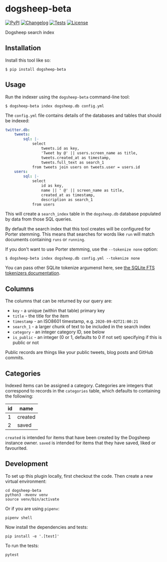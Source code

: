 # dogsheep-beta

[![PyPI](https://img.shields.io/pypi/v/dogsheep-beta.svg)](https://pypi.org/project/dogsheep-beta/)
[![Changelog](https://img.shields.io/github/v/release/dogsheep/beta?include_prereleases&label=changelog)](https://github.com/dogsheep/beta/releases)
[![Tests](https://github.com/dogsheep/beta/workflows/Test/badge.svg)](https://github.com/dogsheep/beta/actions?query=workflow%3ATest)
[![License](https://img.shields.io/badge/license-Apache%202.0-blue.svg)](https://github.com/dogsheep/beta/blob/main/LICENSE)

Dogsheep search index

## Installation

Install this tool like so:

    $ pip install dogsheep-beta

## Usage

Run the indexer using the `dogsheep-beta` command-line tool:

    $ dogsheep-beta index dogsheep.db config.yml

The `config.yml` file contains details of the databases and tables that should be indexed:

```yaml
twitter.db:
    tweets:
        sql: |-
            select
                tweets.id as key,
                'Tweet by @' || users.screen_name as title,
                tweets.created_at as timestamp,
                tweets.full_text as search_1
            from tweets join users on tweets.user = users.id
    users:
        sql: |-
            select
                id as key,
                name || ' @' || screen_name as title,
                created_at as timestamp,
                description as search_1
            from users
```

This will create a `search_index` table in the `dogsheep.db` database populated by data from those SQL queries.

By default the search index that this tool creates will be configured for Porter stemming. This means that searches for words like `run` will match documents containing `runs` or `running`.

If you don't want to use Porter stemming, use the `--tokenize none` option:

    $ dogsheep-beta index dogsheep.db config.yml --tokenize none

You can pass other SQLite tokenize argumenst here, see [the SQLite FTS tokenizers documentation](https://www.sqlite.org/fts5.html#tokenizers).

## Columns

The columns that can be returned by our query are:

- `key` - a unique (within that table) primary key
- `title` - the title for the item
- `timestamp` - an ISO8601 timestamp, e.g. `2020-09-02T21:00:21`
- `search_1` - a larger chunk of text to be included in the search index
- `category` - an integer category ID, see below
- `is_public` - an integer (0 or 1, defaults to 0 if not set) specifying if this is public or not

Public records are things like your public tweets, blog posts and GitHub commits.

## Categories

Indexed items can be assigned a category. Categories are integers that correspond to records in the `categories` table, which defaults to containing the following:

|   id | name    |
|------|---------|
|    1 | created |
|    2 | saved   |

`created` is intended for items that have been created by the Dogsheep instance owner. `saved` is intended for items that they have saved, liked or favourited.

## Development

To set up this plugin locally, first checkout the code. Then create a new virtual environment:

    cd dogsheep-beta
    python3 -mvenv venv
    source venv/bin/activate

Or if you are using `pipenv`:

    pipenv shell

Now install the dependencies and tests:

    pip install -e '.[test]'

To run the tests:

    pytest
